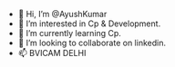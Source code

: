 - 👋 Hi, I’m @AyushKumar
- 👀 I’m interested in Cp & Development.
- 🌱 I’m currently learning Cp.
- 💞️ I’m looking to collaborate on linkedin.
- 📫 BVICAM DELHI


